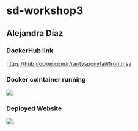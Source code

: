 # sd-workshop3

## Alejandra Díaz

### DockerHub link
https://hub.docker.com/r/raritysponytail/frontmsa


### Docker cointainer running
![.](https://i.imgur.com/WIb5hdo.jpg)


### Deployed Website
![.](https://i.imgur.com/2PoBwZI.png)
